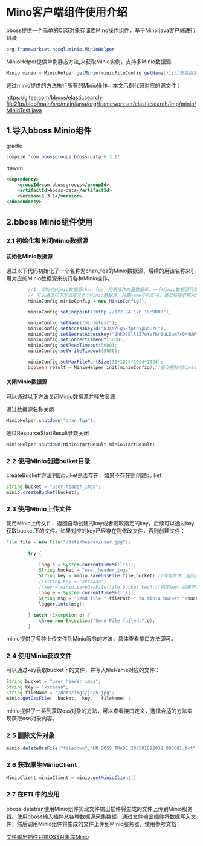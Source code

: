 # Mino客户端组件使用介绍

bboss提供一个简单的OSS对象存储库Mino操作组件，基于Mino java客户端进行封装

```java
org.frameworkset.nosql.minio.MinioHelper
```

MinioHelper提供单例静态方法,来获取Minio实例，支持多Minio数据源

```java
Minio minio = MinioHelper.getMinio(minioFileConfig.getName());//获取指定名称的Minio数据源

```
通过minio提供的方法执行所有的Minio操作。本文示例代码对应的源文件：

https://gitee.com/bboss/elasticsearch-file2ftp/blob/main/src/main/java/org/frameworkset/elasticsearch/imp/minio/MinioTest.java

## 1.导入bboss Minio组件

gradle

```java
compile 'com.bbossgroups:bboss-data:6.3.1' 
```

maven


```xml
<dependency>  
    <groupId>com.bbossgroups</groupId>  
    <artifactId>bboss-data</artifactId>  
    <version>6.3.1</version>  
</dependency>  
```

## 2.bboss Minio组件使用

### 2.1 初始化和关闭Minio数据源

#### 初始化Minio数据源

通过以下代码初始化了一个名称为chan_fqa的Minio数据源，后续的用该名称来引用对应的Minio数据源来执行各种Minio操作。

```java
        //1. 初始化Minio数据源chan_fqa，用来操作向量数据库，一个Minio数据源只需要定义一次即可，后续通过名称chan_fqa反复引用，多线程安全
        // 可以通过以下方法定义多个Minio数据源，只要name不同即可，通过名称引用对应的数据源
        MinioConfig minioConfig = new MinioConfig();

        minioConfig.setEndpoint("http://172.24.176.18:9000");

        minioConfig.setName("miniotest");
        minioConfig.setAccessKeyId("N3XNZFqSZfpthypuoOzL");
        minioConfig.setSecretAccesskey("2hkDSEll1Z7oYVfhr0uLEam7r0M4UWT8akEBqO97");
        minioConfig.setConnectTimeout(5000);
        minioConfig.setReadTimeout(5000);
        minioConfig.setWriteTimeout(5000);

        minioConfig.setMaxFilePartSize(10*1024*1024*1024);
        boolean result = MinioHelper.init(minioConfig);//启动初始化Minio数据源
```

#### 关闭Minio数据源

可以通过以下方法关闭Minio数据源并释放资源

通过数据源名称关闭

```java
MinioHelper.shutdown("chan_fqa");
```

通过ResourceStartResult参数关闭  

```java
MinioHelper.shutdown(MinioStartResult minioStartResult);
```

### 2.2 使用Minio创建bulket目录

createBucketf方法判断bulket是否存在，如果不存在则创建bulket

```java
String bucket = "user_header_imgs";
minio.createBucket(bucket);
```

### 2.3 使用Minio上传文件

使用Minio上传文件，返回自动创建的key或者提取指定的key，后续可以通过key获取bucket下的文件。如果对应的key已经存在则修改文件，否则创建文件：

```java
File file = new File("/data/header/user.jpg");
         
        try {
        
            long s = System.currentTimeMillis();
          	String bucket = "user_header_imgs";            
            String key = minio.saveOssFile(file,bucket);//保存文件，返回自动创建的key，可以通过key获取bucket下创建的文件
            //String key = "xxxaaaa";
            //key = minio.saveOssFile(file,bucket,key);//指定key，如果不指定，自动生成一个key
            long e = System.currentTimeMillis();
            String msg = "Send file "+filePath+" to minio bucket "+bucket+" complete,耗时:"+
            logger.info(msg);
             
        } catch (Exception e) {
            throw new Exception("Send File failed:",e);
        }
```
minio提供了多种上传文件到Minio服务的方法，具体查看接口方法即可。
### 2.4 使用Minio获取文件

可以通过key获取bucket下的文件，并写入fileName对应的文件：

```java
String bucket = "user_header_imgs";
String key = "xxxaaaa";
String fileName = "/data/imgs/jack.jpg";
minio.getOssFile(  bucket,  key,   fileName) ;
```

 minio提供了一系列获取oss对象的方法，可以查看接口定义，选择合适的方法实现获取oss对象内容。

### 2.5 删除文件对象

```java
minio.deleteOssFile("filedown","HN_BOSS_TRADE_202501092032_000001.txt");//bucket,  key
```

### 2.6 获取原生MinioClient

```java
MinioClient minioClient = minio.getMinioClient()
```

### 2.7 在ETL中的应用

bboss datatran使用Minio组件实现文件输出插件将生成的文件上传到Minio服务器。使用bboss输入插件从各种数据源采集数据，通过文件输出插件将数据写入文件，然后调用Minio组件将生成的文件上传到Minio服务器，使用参考文档：

[文件输出插件对接OSS对象库Minio](https://esdoc.bbossgroups.com/#/datatran-plugins?id=_233-导出并上传oss)





